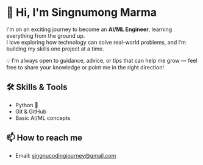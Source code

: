# 👋 Hi, I'm Singnumong Marma

I'm on an exciting journey to become an **AI/ML Engineer**, learning everything from the ground up.  
I love exploring how technology can solve real-world problems, and I’m building my skills one project at a time.  

💡 I’m always open to guidance, advice, or tips that can help me grow — feel free to share your knowledge or point me in the right direction!

## 🛠️ Skills & Tools
- Python 🐍
- Git & GitHub
- Basic AI/ML concepts

## 📫 How to reach me
- Email: singnucodingjourney@gmail.com


